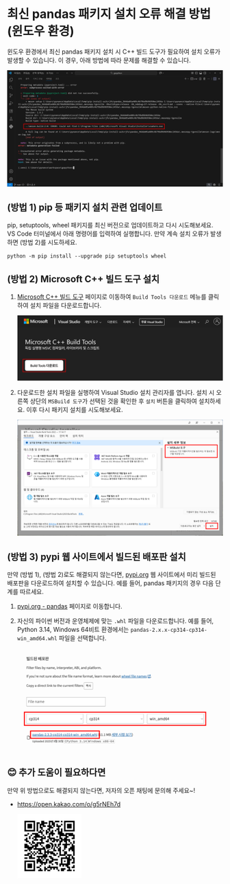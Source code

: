 # 최신 pandas 패키지 설치 오류 해결 방법(윈도우 환경)

윈도우 환경에서 최신 pandas 패키지 설치 시 C++ 빌드 도구가 필요하여 설치 오류가 발생할 수 있습니다. 이 경우, 아래 방법에 따라 문제를 해결할 수 있습니다.

<img src="https://raw.githubusercontent.com/himoon/gopython/refs/heads/main/images/build_tools_00.png" alt="패키지 빌드 에러" width="600"/>

## (방법 1) pip 등 패키지 설치 관련 업데이트

pip, setuptools, wheel 패키지를 최신 버전으로 업데이트하고 다시 시도해보세요. VS Code 터미널에서 아래 명령어를 입력하여 실행합니다. 만약 계속 설치 오류가 발생하면 (방법 2)를 시도하세요.

```shell
python -m pip install --upgrade pip setuptools wheel
```

## (방법 2) Microsoft C++ 빌드 도구 설치

1. [Microsoft C++ 빌드 도구](https://visualstudio.microsoft.com/ko/visual-cpp-build-tools/) 페이지로 이동하여 `Build Tools 다운로드` 메뉴를 클릭하여 설치 파일을 다운로드합니다.

    <img src="https://raw.githubusercontent.com/himoon/gopython/refs/heads/main/images/build_tools_01.png" alt="C++ 빌드 도구 다운로드" width="600"/>

2. 다운로드한 설치 파일을 실행하여 Visual Studio 설치 관리자를 엽니다. 설치 시 오른쪽 상단의 `MSBuild 도구`가 선택된 것을 확인한 후 `설치` 버튼을 클릭하여 설치하세요. 이후 다시 패키지 설치를 시도해보세요.

    <img src="https://raw.githubusercontent.com/himoon/gopython/refs/heads/main/images/build_tools_02.png" alt="C++ 빌드 도구 설치" width="600"/>

## (방법 3) pypi 웹 사이트에서 빌드된 배포판 설치

만약 (방법 1), (방법 2)로도 해결되지 않는다면, [pypi.org](https://pypi.org/) 웹 사이트에서 미리 빌드된 배포판을 다운로드하여 설치할 수 있습니다. 예를 들어, pandas 패키지의 경우 다음 단계를 따르세요.

1. [pypi.org - pandas](https://pypi.org/project/pandas/#files) 페이지로 이동합니다.

2. 자신의 파이썬 버전과 운영체제에 맞는 `.whl` 파일을 다운로드합니다. 예를 들어, Python 3.14, Windows 64비트 환경에서는 `pandas-2.x.x-cp314-cp314-win_amd64.whl` 파일을 선택합니다.

    <img src="https://raw.githubusercontent.com/himoon/gopython/refs/heads/main/images/build_tools_03.png" alt="pandas whl 파일 다운로드" width="600"/>

## 😊 추가 도움이 필요하다면

만약 위 방법으로도 해결되지 않는다면, 저자의 오픈 채팅에 문의해 주세요~!

- https://open.kakao.com/o/g5rNEh7d

  <img src="https://raw.githubusercontent.com/himoon/gopython/refs/heads/main/images/open_chat.jpg" width="150" alt="혼자 만들면서 공부하는 파이썬 오픈 채팅">
